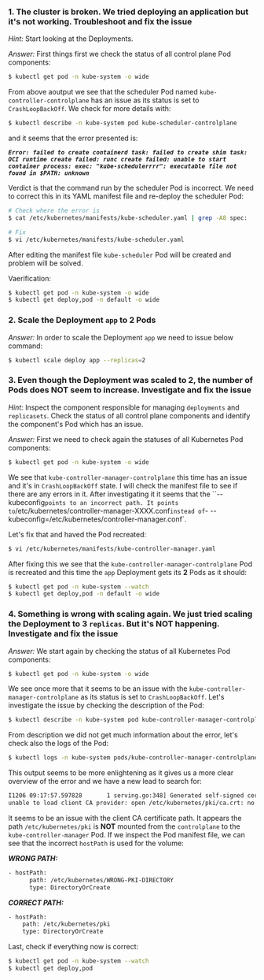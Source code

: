 ### 1. The cluster is broken. We tried deploying an application but it's not working. Troubleshoot and fix the issue

*Hint:* Start looking at the Deployments.

*Answer:* First things first we check the status of all control plane Pod components:

```bash
$ kubectl get pod -n kube-system -o wide
`````

From above aoutput we see that the scheduler Pod named `kube-controller-controlplane` has an issue as its status is set to `CrashLoopBackOff`.
We check for more details with:

```bash
$ kubectl describe -n kube-system pod kube-scheduler-controlplane
```

and it seems that the error presented is:

***`Error: failed to create containerd task: failed to create shim task: OCI runtime create failed: runc create failed: unable to start container process: exec: "kube-schedulerrrr": executable file not found in $PATH: unknown`***

Verdict is that the command run by the scheduler Pod is incorrect. We need to correct this in its YAML manifest file and re-deploy the scheduler Pod:

```bash
# Check where the error is
$ cat /etc/kubernetes/manifests/kube-scheduler.yaml | grep -A8 spec:

# Fix
$ vi /etc/kubernetes/manifests/kube-scheduler.yaml
```

After editing the manifest file `kube-scheduler` Pod will be created and problem will be solved.

Vaerification:

```bash
$ kubectl get pod -n kube-system -o wide
$ kubectl get deploy,pod -n default -o wide
```

### 2. Scale the Deployment `app` to 2 Pods

*Answer:* In order to scale the Deployment `app` we need to issue below command:

```bash
$ kubectl scale deploy app --replicas=2
`````

### 3. Even though the Deployment was scaled to 2, the number of Pods does **NOT** seem to increase. Investigate and fix the issue

*Hint:* Inspect the component responsible for managing `deployments` and `replicasets`. Check the status of all control plane components and identify the component's Pod which has an issue.

*Answer:* First we need to check again the statuses of all Kubernetes Pod components: 

```bash
$ kubectl get pod -n kube-system -o wide
```

We see that `kube-controller-manager-controlplane` this time has an issue and it's in `CrashLoopBackOff` state. I will check the manifest file to see if there are any errors in it. After investigating it it seems that the ``--kubeconfig` points to an incorrect path. It points to `/etc/kubernetes/controller-manager-XXXX.conf` instead of `- --kubeconfig=/etc/kubernetes/controller-manager.conf`.
 
 Let's fix that and haved the Pod recreated:

```bash
$ vi /etc/kubernetes/manifests/kube-controller-manager.yaml
`````

After fixing this we see that the `kube-controller-manager-controlplane` Pod is recreated and this time the `app` Deployment gets its **2** Pods as it should:

```bash
$ kubectl get pod -n kube-system --watch
$ kubectl get deploy,pod -n default -o wide
```

### 4. Something is wrong with scaling again. We just tried scaling the Deployment to 3 `replicas`. But it's **NOT** happening. Investigate and fix the issue

*Answer:* We start again by checking the status of all Kubernetes Pod components:

```bash
$ kubectl get pod -n kube-system -o wide
`````

We see once more that it seems to be an issue with the `kube-controller-manager-controlplane` as its status is set to `CrashLoopBackOff`. Let's investigate the issue by checking the description of the Pod:

```bash
$ kubectl describe -n kube-system pod kube-controller-manager-controlplane
```

From description we did not get much information about the error, let's check also the logs of the Pod:

```bash
$ kubectl logs -n kube-system pods/kube-controller-manager-controlplane
```

This output seems to be more enlightening as it gives us a more clear overview of the error and we have a new lead to search for:

```bash
I1206 09:17:57.597828       1 serving.go:348] Generated self-signed cert in-memory
unable to load client CA provider: open /etc/kubernetes/pki/ca.crt: no such file or directory
```

It seems to be an issue with the client CA certificate path. It appears the path `/etc/kubernetes/pki` is **NOT** mounted from the `controlplane` to the `kube-controller-manager` Pod. If we inspect the Pod manifest file, we can see that the incorrect `hostPath` is used for the volume:

***WRONG PATH:***

```bash
- hostPath:
      path: /etc/kubernetes/WRONG-PKI-DIRECTORY
      type: DirectoryOrCreate
```

***CORRECT PATH:***

```bash
- hostPath: 
    path: /etc/kubernetes/pki 
    type: DirectoryOrCreate
```

Last, check if everything now is correct:

```bash
$ kubectl get pod -n kube-system --watch
$ kubectl get deploy,pod
```
